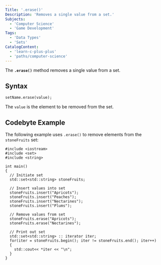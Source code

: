 ```yaml
---
Title: '.erase()'
Description: 'Removes a single value from a set.'
Subjects:
  - 'Computer Science'
  - 'Game Development'
Tags:
  - 'Data Types'
  - 'Sets'
CatalogContent:
  - 'learn-c-plus-plus'
  - 'paths/computer-science'
---
```


The **`.erase()`** method removes a single value from a set.

## Syntax

```pseudo
setName.erase(value);
```

The `value` is the element to be removed from the set.

## Codebyte Example

The following example uses `.erase()` to remove elements from the `stoneFruits` set:

```codebyte/cpp
#include <iostream>
#include <set>
#include <string>

int main()
{
  // Initiate set
  std::set<std::string> stoneFruits;

  // Insert values into set
  stoneFruits.insert("Apricots");
  stoneFruits.insert("Peaches");
  stoneFruits.insert("Nectarines");
  stoneFruits.insert("Plums");

  // Remove values from set
  stoneFruits.erase("Apricots");
  stoneFruits.erase("Nectarines");

  // Print out set
  std::set<std::string> :: iterator iter;
  for(iter = stoneFruits.begin(); iter != stoneFruits.end(); iter++)
  {
    std::cout<< *iter << "\n";
  }
}
```
